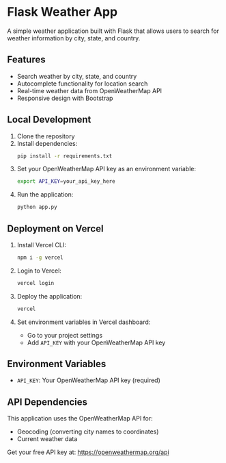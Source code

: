 # Flask Weather App

A simple weather application built with Flask that allows users to search for weather information by city, state, and country.

## Features

- Search weather by city, state, and country
- Autocomplete functionality for location search
- Real-time weather data from OpenWeatherMap API
- Responsive design with Bootstrap

## Local Development

1. Clone the repository
2. Install dependencies:
   ```bash
   pip install -r requirements.txt
   ```
3. Set your OpenWeatherMap API key as an environment variable:
   ```bash
   export API_KEY=your_api_key_here
   ```
4. Run the application:
   ```bash
   python app.py
   ```

## Deployment on Vercel

1. Install Vercel CLI:
   ```bash
   npm i -g vercel
   ```

2. Login to Vercel:
   ```bash
   vercel login
   ```

3. Deploy the application:
   ```bash
   vercel
   ```

4. Set environment variables in Vercel dashboard:
   - Go to your project settings
   - Add `API_KEY` with your OpenWeatherMap API key

## Environment Variables

- `API_KEY`: Your OpenWeatherMap API key (required)

## API Dependencies

This application uses the OpenWeatherMap API for:
- Geocoding (converting city names to coordinates)
- Current weather data

Get your free API key at: https://openweathermap.org/api
